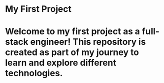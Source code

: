 # My First Project

# Welcome to my first project as a full-stack engineer! This repository is created as part of my journey to learn and explore different technologies.


